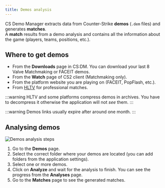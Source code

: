 ```yaml
---
title: Demos analysis
---
```


CS Demo Manager extracts data from Counter-Strike **demos** (`.dem` files) and generates **matches**.  
A **match** results from a demo analysis and contains all the information about the game (players, teams, positions, etc.).

## Where to get demos

- From the **Downloads** page in CS:DM. You can download your last 8 Valve Matchmaking or FACEIT demos.
- From the **Watch** page of CS2 client (Matchmaking only).
- From the platform website you are playing on (FACEIT, PopFlash, etc.).
- From [HLTV](https://www.hltv.org) for professional matches.

:::warning
HLTV and some platforms compress demos in archives. You have to decompress it otherwise the application will not _see_ them.
:::

:::warning
Demos links usually expire after around one month.
:::

## Analysing demos

![Demos analysis steps](/img/documentation/analysis/analysis-steps.png)

1. Go to the **Demos** page.
2. Select the correct folder where your demos are located (you can add folders from the application settings).
3. Select one or more demos.
4. Click on **Analyze** and wait for the analysis to finish. You can see the progress from the **Analyses** page.
5. Go to the **Matches** page to see the generated matches.
